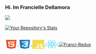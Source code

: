 ### Hi. Im Francielle Dellamora



<div>
  <a href="https://github.com/francidellamora">
  <img height="180em" src="https://github-readme-stats.vercel.app/api?username=francidellamora&show_icons=true&theme=tokyonight&include_all_commits=true&count_private=true"/>
   
 ![Your Repository's Stats](https://github-readme-stats.vercel.app/api/top-langs/?username=francidellamora&show_icons=true&theme=tokyonight&include_all_commits=true&count_private=true)
 
<div>
<div style="display: inline_block">
  <br/>
  <img align="center" alt="Franci-HTML" height="30" width="40" src="https://raw.githubusercontent.com/devicons/devicon/master/icons/html5/html5-original.svg">
  <img align="center" alt="Franci-CSS" height="30" width="40" src="https://raw.githubusercontent.com/devicons/devicon/master/icons/css3/css3-original.svg"> 
  <img align="center" alt="Franci-Js" height="30" width="40" src="https://raw.githubusercontent.com/devicons/devicon/master/icons/javascript/javascript-plain.svg">  
  <img align="center" alt="Franci-React" height="30" width="40" src="https://raw.githubusercontent.com/devicons/devicon/master/icons/react/react-original.svg">
  <img align="center" alt="Franci-Redux" height="30" width="35" src="https://github.com/francidellamora/francidellamora/blob/main/png-redux.png">   
</div>
<!--
**francidellamora/francidellamora** is a ✨ _special_ ✨ repository because its `README.md` (this file) appears on your GitHub profile.

Here are some ideas to get you started:

- 🔭 I’m currently working on ...
- 🌱 I’m currently learning ...
- 👯 I’m looking to collaborate on ...
- 🤔 I’m looking for help with ...
- 💬 Ask me about ...
- 📫 How to reach me: ...
- 😄 Pronouns: ...
- ⚡ Fun fact: ...
-->

